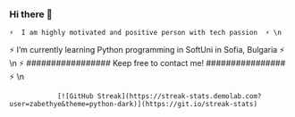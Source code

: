 ### Hi there 👋

    ⚡  I am highly motivated and positive person with tech passion  ⚡ \n
⚡  I’m currently learning Python programming in SoftUni in Sofia, Bulgaria  ⚡ \n
    ⚡  ################# Keep free to contact me! ################  ⚡ \n



                [![GitHub Streak](https://streak-stats.demolab.com?user=zabethye&theme=python-dark)](https://git.io/streak-stats)

